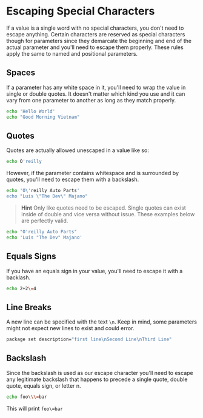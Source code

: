 # Escaping Special Characters
If a value is a single word with no special characters, you don't need to escape anything. Certain characters are reserved as special characters though for parameters since they demarcate the beginning and end of the actual parameter and you'll need to escape them properly. These rules apply the same to named and positional parameters.

## Spaces
If a parameter has any white space in it, you'll need to wrap the value in single or double quotes. It doesn't matter which kind you use and it can vary from one parameter to another as long as they match properly.

```bash
echo 'Hello World'
echo "Good Morning Vietnam"
```

## Quotes
Quotes are actually allowed unescaped in a value like so:

```bash
echo O'reilly
```

However, if the parameter contains whitespace and is surrounded by quotes, you'll need to escape them with a backslash.

```bash
echo 'O\'reilly Auto Parts'
echo "Luis \"The Dev\" Majano"
```

>**Hint** Only like quotes need to be escaped. Single quotes can exist inside of double and vice versa without issue. These examples below are perfectly valid.

```bash
echo "O'reilly Auto Parts"
echo 'Luis "The Dev" Majano'
```

## Equals Signs
If you have an equals sign in your value, you'll need to escape it with a backlash.

```bash
echo 2+2\=4
```

## Line Breaks
A new line can be specified with the text `\n`. Keep in mind, some parameters might not expect new lines to exist and could error.

```bash
package set description="first line\nSecond Line\nThird Line"
```

## Backslash
Since the backslash is used as our escape character you'll need to escape any legitimate backslash that happens to precede a single quote, double quote, equals sign, or letter n.


```bash
echo foo\\\=bar
```

This will print `foo\=bar`

